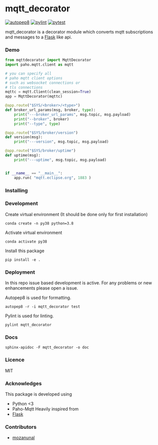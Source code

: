# mqtt_decorator
[![autopep8](https://github.com/mozanunal/mqtt_decorator/actions/workflows/autopep8.yml/badge.svg)](https://github.com/mozanunal/mqtt_decorator/actions/workflows/autopep8.yml)
[![pylint](https://github.com/mozanunal/mqtt_decorator/actions/workflows/pylint.yml/badge.svg)](https://github.com/mozanunal/mqtt_decorator/actions/workflows/pylint.yml)
[![pytest](https://github.com/mozanunal/mqtt_decorator/actions/workflows/pytest.yml/badge.svg)](https://github.com/mozanunal/mqtt_decorator/actions/workflows/pytest.yml)

mqtt_decorator is a decorator module which converts mqtt subscriptions and messages to a [Flask](https://flask.palletsprojects.com/en/1.1.x/) like api.

### Demo

```python
from mqttdecorator import MqttDecorator
import paho.mqtt.client as mqtt

# you can specify all 
# paho mqtt client options
# such as websocket connections or
# tls connections
mqttc = mqtt.Client(clean_session=True)
app = MqttDecorator(mqttc)

@app.route("$SYS/<broker>/<type>")
def broker_url_params(msg, broker, type):
    print("---broker_url_params", msg.topic, msg.payload)
    print("--broker", broker)
    print("--type", type)

@app.route("$SYS/broker/version")
def version(msg):
    print("---version", msg.topic, msg.payload)

@app.route("$SYS/broker/uptime")
def uptime(msg):
    print("---uptime", msg.topic, msg.payload)


if __name__ == "__main__":
    app.run( "mqtt.eclipse.org", 1883 )

```

### Installing




### Development

Create virtual environment (It should be done only for first installation)

```
conda create -n py38 python=3.8
```

Activate virtual environment
```
conda activate py38
```

Install this package
```
pip install -e .
```


### Deployment

In this repo issue based development is active. For any problems or new enhancements please open a issue.

Autopep8 is used for formatting.

```
autopep8 -r -i mqtt_decorator test
```

Pylint is used for linting.
```
pylint mqtt_decorator
```

### Docs

```
sphinx-apidoc -F mqtt_decorator -o doc
```

### Licence
MIT

### Acknowledges
This package is developed using
- Python <3
- Paho-Mqtt
Heavily inspired from
- [Flask](https://flask.palletsprojects.com/en/1.1.x/)

### Contributors
- [mozanunal](https://github.com/mozanunal)

